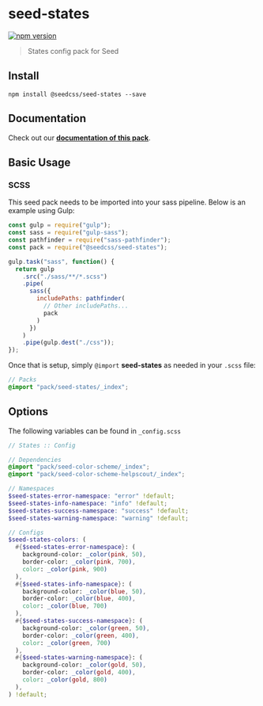 # seed-states

[![npm version](https://badge.fury.io/js/%40seedcss%2Fseed-states.svg)](https://badge.fury.io/js/%40seedcss%2Fseed-states)

> States config pack for Seed

## Install

```
npm install @seedcss/seed-states --save
```

## Documentation

Check out our **[documentation of this pack](http://developer.helpscout.net/seed/packs/seed-states/)**.

## Basic Usage

### SCSS

This seed pack needs to be imported into your sass pipeline. Below is an example using Gulp:

```javascript
const gulp = require("gulp");
const sass = require("gulp-sass");
const pathfinder = require("sass-pathfinder");
const pack = require("@seedcss/seed-states");

gulp.task("sass", function() {
  return gulp
    .src("./sass/**/*.scss")
    .pipe(
      sass({
        includePaths: pathfinder(
          // Other includePaths...
          pack
        )
      })
    )
    .pipe(gulp.dest("./css"));
});
```

Once that is setup, simply `@import` **seed-states** as needed in your `.scss` file:

```scss
// Packs
@import "pack/seed-states/_index";
```



## Options

The following variables can be found in `_config.scss`

```scss
// States :: Config

// Dependencies
@import "pack/seed-color-scheme/_index";
@import "pack/seed-color-scheme-helpscout/_index";

// Namespaces
$seed-states-error-namespace: "error" !default;
$seed-states-info-namespace: "info" !default;
$seed-states-success-namespace: "success" !default;
$seed-states-warning-namespace: "warning" !default;

// Configs
$seed-states-colors: (
  #{$seed-states-error-namespace}: (
    background-color: _color(pink, 50),
    border-color: _color(pink, 700),
    color: _color(pink, 900)
  ),
  #{$seed-states-info-namespace}: (
    background-color: _color(blue, 50),
    border-color: _color(blue, 400),
    color: _color(blue, 700)
  ),
  #{$seed-states-success-namespace}: (
    background-color: _color(green, 50),
    border-color: _color(green, 400),
    color: _color(green, 700)
  ),
  #{$seed-states-warning-namespace}: (
    background-color: _color(gold, 50),
    border-color: _color(gold, 400),
    color: _color(gold, 800)
  ),
) !default;

```